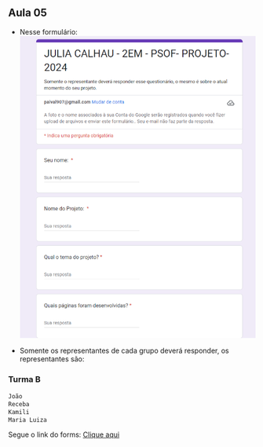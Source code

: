 ## Aula 05
- Nesse formulário:
![alt text](image.png)

- Somente os representantes de cada grupo deverá responder, os representantes são:

### Turma B
```
João
Receba
Kamili
Maria Luiza
```

Segue o link do forms: <a href="https://forms.gle/Jc5QpUzpK2QjWn3Q9">Clique aqui</a>